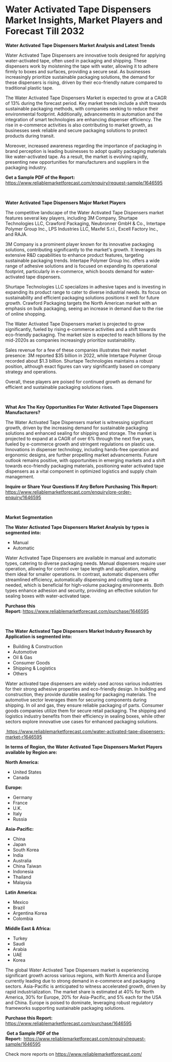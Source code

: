 <p><h1>Water Activated Tape Dispensers Market Insights, Market Players and Forecast Till 2032</h1></p><p><strong>Water Activated Tape Dispensers Market Analysis and Latest Trends</strong></p>
<p><p>Water Activated Tape Dispensers are innovative tools designed for applying water-activated tape, often used in packaging and shipping. These dispensers work by moistening the tape with water, allowing it to adhere firmly to boxes and surfaces, providing a secure seal. As businesses increasingly prioritize sustainable packaging solutions, the demand for these dispensers is rising, driven by their eco-friendly nature compared to traditional plastic tape.</p><p>The Water Activated Tape Dispensers Market is expected to grow at a CAGR of 13% during the forecast period. Key market trends include a shift towards sustainable packaging methods, with companies seeking to reduce their environmental footprint. Additionally, advancements in automation and the integration of smart technologies are enhancing dispenser efficiency. The rise in e-commerce activities is also contributing to market growth, as businesses seek reliable and secure packaging solutions to protect products during transit. </p><p>Moreover, increased awareness regarding the importance of packaging in brand perception is leading businesses to adopt quality packaging materials like water-activated tape. As a result, the market is evolving rapidly, presenting new opportunities for manufacturers and suppliers in the packaging industry.</p></p>
<p><strong>Get a Sample PDF of the Report:&nbsp;</strong> <a href="https://www.reliablemarketforecast.com/enquiry/request-sample/1646595?utm_campaign=3089&utm_medium=2&utm_source=Github&utm_content=ia&utm_term=11042025&utm_id=water-activated-tape-dispensers">https://www.reliablemarketforecast.com/enquiry/request-sample/1646595</a></p>
<p>&nbsp;</p>
<p><strong>Water Activated Tape Dispensers Major Market Players</strong></p>
<p><p>The competitive landscape of the Water Activated Tape Dispensers market features several key players, including 3M Company, Shurtape Technologies LLC, Crawford Packaging, Neubronner GmbH & Co., Intertape Polymer Group Inc., LPS Industries LLC, Maxfel S.r.l., Excell Factory Inc., and RAJA. </p><p>3M Company is a prominent player known for its innovative packaging solutions, contributing significantly to the market's growth. It leverages its extensive R&D capabilities to enhance product features, targeting sustainable packaging trends. Intertape Polymer Group Inc. offers a wide range of adhesive solutions and is focused on expanding its operational footprint, particularly in e-commerce, which boosts demand for water-activated tape dispensers.</p><p>Shurtape Technologies LLC specializes in adhesive tapes and is investing in expanding its product range to cater to diverse industrial needs. Its focus on sustainability and efficient packaging solutions positions it well for future growth. Crawford Packaging targets the North American market with an emphasis on bulk packaging, seeing an increase in demand due to the rise of online shopping.</p><p>The Water Activated Tape Dispensers market is projected to grow significantly, fueled by rising e-commerce activities and a shift towards eco-friendly packaging. The market size is expected to reach billions by the mid-2020s as companies increasingly prioritize sustainability.</p><p>Sales revenue for a few of these companies illustrates their market presence: 3M reported $35 billion in 2022, while Intertape Polymer Group recorded about $1.3 billion. Shurtape Technologies maintains a robust position, although exact figures can vary significantly based on company strategy and operations. </p><p>Overall, these players are poised for continued growth as demand for efficient and sustainable packaging solutions rises.</p></p>
<p>&nbsp;</p>
<p><strong>What Are The Key Opportunities For Water Activated Tape Dispensers Manufacturers?</strong></p>
<p><p>The Water Activated Tape Dispensers market is witnessing significant growth, driven by the increasing demand for sustainable packaging solutions and enhanced sealing for shipping and storage. The market is projected to expand at a CAGR of over 6% through the next five years, fueled by e-commerce growth and stringent regulations on plastic use. Innovations in dispenser technology, including hands-free operation and ergonomic designs, are further propelling market advancements. Future outlook remains positive, with opportunities in emerging markets and a shift towards eco-friendly packaging materials, positioning water activated tape dispensers as a vital component in optimized logistics and supply chain management.</p></p>
<p><strong>Inquire or Share Your Questions If Any Before Purchasing This Report:</strong> <a href="https://www.reliablemarketforecast.com/enquiry/pre-order-enquiry/1646595?utm_campaign=3089&utm_medium=2&utm_source=Github&utm_content=ia&utm_term=11042025&utm_id=water-activated-tape-dispensers">https://www.reliablemarketforecast.com/enquiry/pre-order-enquiry/1646595</a></p>
<p>&nbsp;</p>
<p><strong>Market Segmentation</strong></p>
<p><strong>The Water Activated Tape Dispensers Market Analysis by types is segmented into:</strong></p>
<p><ul><li>Manual</li><li>Automatic</li></ul></p>
<p><p>Water Activated Tape Dispensers are available in manual and automatic types, catering to diverse packaging needs. Manual dispensers require user operation, allowing for control over tape length and application, making them ideal for smaller operations. In contrast, automatic dispensers offer streamlined efficiency, automatically dispensing and cutting tape as needed, which is beneficial for high-volume packaging environments. Both types enhance adhesion and security, providing an effective solution for sealing boxes with water-activated tape.</p></p>
<p><strong>Purchase this Report:&nbsp;</strong><a href="https://www.reliablemarketforecast.com/purchase/1646595?utm_campaign=3089&utm_medium=2&utm_source=Github&utm_content=ia&utm_term=11042025&utm_id=water-activated-tape-dispensers">https://www.reliablemarketforecast.com/purchase/1646595</a></p>
<p>&nbsp;</p>
<p><strong>The Water Activated Tape Dispensers Market Industry Research by Application is segmented into:</strong></p>
<p><ul><li>Building & Construction</li><li>Automotive</li><li>Oil & Gas</li><li>Consumer Goods</li><li>Shipping & Logistics</li><li>Others</li></ul></p>
<p><p>Water activated tape dispensers are widely used across various industries for their strong adhesive properties and eco-friendly design. In building and construction, they provide durable sealing for packaging materials. The automotive sector leverages them for securing components during shipping. In oil and gas, they ensure reliable packaging of parts. Consumer goods companies utilize them for secure retail packaging. The shipping and logistics industry benefits from their efficiency in sealing boxes, while other sectors explore innovative use cases for enhanced packaging solutions.</p></p>
<p><a href="https://www.reliablemarketforecast.com/water-activated-tape-dispensers-market-r1646595?utm_campaign=3089&utm_medium=2&utm_source=Github&utm_content=ia&utm_term=11042025&utm_id=water-activated-tape-dispensers">&nbsp;https://www.reliablemarketforecast.com/water-activated-tape-dispensers-market-r1646595</a></p>
<p><strong>In terms of Region, the Water Activated Tape Dispensers Market Players available by Region are:</strong></p>
<p>
    <p> <strong> North America: </strong>
        <ul>
            <li>United States</li>
            <li>Canada</li>
        </ul>
        </p> 
    <p> <strong> Europe: </strong>
        <ul>
            <li>Germany</li>
            <li>France</li>
            <li>U.K.</li>
            <li>Italy</li>
            <li>Russia</li>
        </ul>
        </p> 
    <p> <strong> Asia-Pacific: </strong>
        <ul>
            <li>China</li>
            <li>Japan</li>
            <li>South Korea</li>
            <li>India</li>
            <li>Australia</li>
            <li>China Taiwan</li>
            <li>Indonesia</li>
            <li>Thailand</li>
            <li>Malaysia</li>
        </ul>
        </p> 
    <p> <strong> Latin America: </strong>
        <ul>
            <li>Mexico</li>
            <li>Brazil</li>
            <li>Argentina Korea</li>
            <li>Colombia</li>
        </ul>
        </p> 
    <p> <strong> Middle East & Africa: </strong>
        <ul>
            <li>Turkey</li>
            <li>Saudi</li>
            <li>Arabia</li>
            <li>UAE</li>
            <li>Korea</li>
        </ul>
    </p>
    </p>
<p><p>The global Water Activated Tape Dispensers market is experiencing significant growth across various regions, with North America and Europe currently leading due to strong demand in e-commerce and packaging sectors. Asia-Pacific is anticipated to witness accelerated growth, driven by rapid industrialization. The market share is estimated at 40% for North America, 30% for Europe, 20% for Asia-Pacific, and 5% each for the USA and China. Europe is poised to dominate, leveraging robust regulatory frameworks supporting sustainable packaging solutions.</p></p>
<p><strong>Purchase this Report: </strong><a href="https://www.reliablemarketforecast.com/purchase/1646595?utm_campaign=3089&utm_medium=2&utm_source=Github&utm_content=ia&utm_term=11042025&utm_id=water-activated-tape-dispensers">https://www.reliablemarketforecast.com/purchase/1646595</a></p>
<p>&nbsp;<strong>Get a Sample PDF of the Report:&nbsp;&nbsp;</strong><a href="https://www.reliablemarketforecast.com/enquiry/request-sample/1646595?utm_campaign=3089&utm_medium=2&utm_source=Github&utm_content=ia&utm_term=11042025&utm_id=water-activated-tape-dispensers">https://www.reliablemarketforecast.com/enquiry/request-sample/1646595</a></p>
<p><strong></strong></p>
<p>Check more reports on <a href="https://www.reliablemarketforecast.com/?utm_campaign=3089&utm_medium=2&utm_source=Github&utm_content=ia&utm_term=11042025&utm_id=water-activated-tape-dispensers">https://www.reliablemarketforecast.com/</a></p>